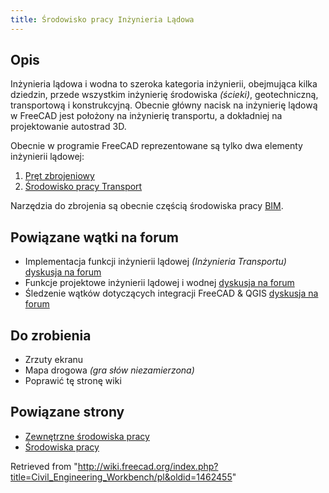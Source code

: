 ```yaml
---
title: Środowisko pracy Inżynieria Lądowa
---
```

## Opis

Inżynieria lądowa i wodna to szeroka kategoria inżynierii, obejmująca kilka dziedzin, przede wszystkim inżynierię środowiska *(ścieki)*, geotechniczną, transportową i konstrukcyjną. Obecnie główny nacisk na inżynierię lądową w FreeCAD jest położony na inżynierię transportu, a dokładniej na projektowanie autostrad 3D.

Obecnie w programie FreeCAD reprezentowane są tylko dwa elementy inżynierii lądowej:

1. [Pręt zbrojeniowy](/Arch_Rebar/pl "Arch Rebar/pl")
2. [Środowisko pracy Transport](/Transportation_Workbench/pl "Transportation Workbench/pl")

Narzędzia do zbrojenia są obecnie częścią środowiska pracy [BIM](/BIM_Workbench/pl "BIM Workbench/pl").

## Powiązane wątki na forum

* Implementacja funkcji inżynierii lądowej *(Inżynieria Transportu)* [dyskusja na forum](https://forum.freecadweb.org/viewtopic.php?f=8&t=22277)
* Funkcje projektowe inżynierii lądowej i wodnej [dyskusja na forum](https://forum.freecadweb.org/viewtopic.php?f=8&t=6973)
* Śledzenie wątków dotyczących integracji FreeCAD & QGIS [dyskusja na forum](https://forum.freecadweb.org/viewtopic.php?f=8&t=22390)

## Do zrobienia

* Zrzuty ekranu
* Mapa drogowa *(gra słów niezamierzona)*
* Poprawić tę stronę wiki

## Powiązane strony

* [Zewnętrzne środowiska pracy](/External_workbenches/pl "External workbenches/pl")
* [Środowiska pracy](/Workbenches/pl "Workbenches/pl")

Retrieved from "<http://wiki.freecad.org/index.php?title=Civil_Engineering_Workbench/pl&oldid=1462455>"